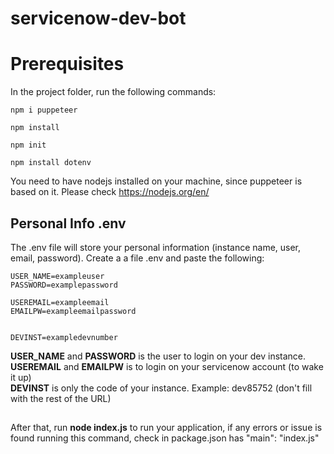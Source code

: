 # servicenow-dev-bot

# Prerequisites
In the project folder, run the following commands:

```
npm i puppeteer

npm install

npm init

npm install dotenv
```

You need to have nodejs installed on your machine, since puppeteer is based on it. Please check https://nodejs.org/en/

## Personal Info .env
The .env file will store your personal information (instance name, user, email, password).
Create a a file .env and paste the following:
```
USER_NAME=exampleuser
PASSWORD=examplepassword

USEREMAIL=exampleemail
EMAILPW=exampleemailpassword


DEVINST=exampledevnumber
```

**USER_NAME** and **PASSWORD** is the user to login on your dev instance.\
**USEREMAIL** and **EMAILPW** is to login on your servicenow account (to wake it up)\
**DEVINST** is only the code of your instance. Example: dev85752 (don't fill with the rest of the URL) 

## 
After that, run **node index.js** to run your application, if any errors or issue is found running this command, check in package.json has  "main": "index.js"

